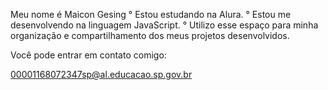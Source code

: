 Meu nome é Maicon Gesing 
° Estou estudando na Alura.
° Estou me desenvolvendo na linguagem JavaScript.
° Utilizo esse espaço para minha organização e compartilhamento dos meus projetos desenvolvidos.

Você pode entrar em contato comigo:
 
00001168072347sp@al.educacao.sp.gov.br
  
